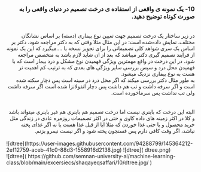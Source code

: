 <div dir="rtl">
  
  ### 10- یک نمونه ی واقعی از استفاده ی درخت تصمیم در دنیای واقعی را به صورت کوتاه توضیح دهید.
  <br/>
  در زیر ساختار یک درخت تصمیم جهت تعیین نوع بیماری (دسته) بر اساس نشانگان مختلف، نمایش داده‌شده است:
  در این مثال مثلا وقتی که به دکتر مراجعه شود، دکتر بر اساس یک سری شواهد کلی تصمیماتی را برای تجویز نسخه یا ....میگیرد که این یک نمونه از فرایند تصمیم گیری دکتر میباشد که بعد از ان شاید لازم باشد به متخصص مراجعه شود. در این درخت در واقع مهمترین ویژگی فهمیدن نوع مشکل و درد بیمار است که با فهمیدن محل درد و سپس بررسی سایر ویژگی های بعدی که به ترتیب کم اهمیت تر هست به نوع بیماری نزدیک میشود. 
   <br/>
  به طور مثال دکتر بررسی میکند که اگر محل درد در سینه است پس  دچار سکته شده است و اگر سرفه داشت و تب هم داشت پس دچار انفولانزا شده است اگر سرفه داشت ولی تب نداشت پس سرماخورده است.  
  <br/>
  </div>
  
   <br/> 
  


 <br/> 
 <div dir="rtl">
البته این درخت که باینری نیست اما درخت تصمیم هم باینری هم غیر باینری میتواند باشد و کلا در اکثر زمینه های داده کاوی و حتی در اکثر تصمیمات روزمره عادی در زندگی مثل خرید محصول و یا حتی غذا خوردن که مثلا ایا از قبل غذا هست یا نه اگر غذای پخته نباشد، اگر وقت کافی دارم پس فسنجون پخته شود و اگر نیست نیمرو بزنم.  

<br/>
 

 
 </div>
 <br/>
 ![dtree](https://user-images.githubusercontent.com/94288799/145364212-2ef12759-aceb-41c0-88d3-1558916d2138.jpg)
![dtree]( dtree.png)
<br/>
![dtree]( https://github.com/semnan-university-ai/machine-learning-class/blob/main/excersiecs/shaqayeqsaffari/10/dtree.jpg/ 
)
